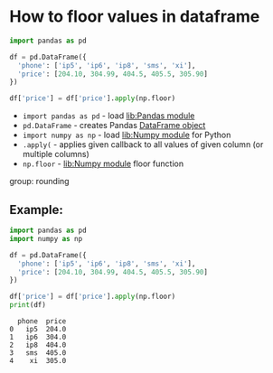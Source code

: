 # How to floor values in dataframe

```python
import pandas as pd

df = pd.DataFrame({
  'phone': ['ip5', 'ip6', 'ip8', 'sms', 'xi'],
  'price': [204.10, 304.99, 404.5, 405.5, 305.90]
})

df['price'] = df['price'].apply(np.floor)
```

- `import pandas as pd` - load [lib:Pandas module](/python-pandas/how-to-install-pandas)
- `pd.DataFrame` - creates Pandas [DataFrame object](https://pandas.pydata.org/docs/reference/api/pandas.DataFrame.html)
- `import numpy as np` - load [lib:Numpy module](/python-numpy/how-to-install-python-numpy-lib) for Python
- `.apply(` - applies given callback to all values of given column (or multiple columns)
- `np.floor` - [lib:Numpy module](/python-numpy/how-to-install-python-numpy-lib) floor function

group: rounding

## Example: 
```python
import pandas as pd
import numpy as np

df = pd.DataFrame({
  'phone': ['ip5', 'ip6', 'ip8', 'sms', 'xi'],
  'price': [204.10, 304.99, 404.5, 405.5, 305.90]
})

df['price'] = df['price'].apply(np.floor)
print(df)
```
```
  phone  price
0   ip5  204.0
1   ip6  304.0
2   ip8  404.0
3   sms  405.0
4    xi  305.0

```

